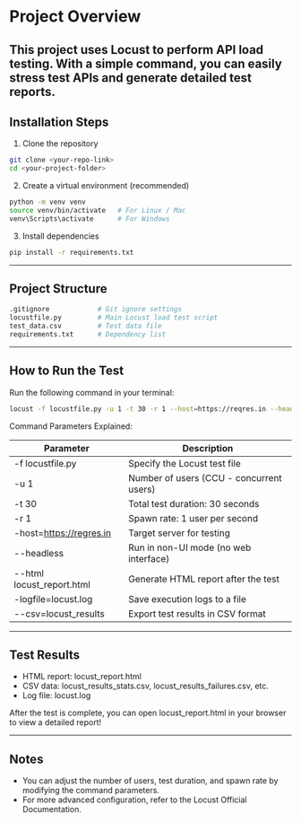 # Project Overview

This project uses Locust to perform API load testing.
With a simple command, you can easily stress test APIs and generate detailed test reports.
---
## Installation Steps
1. Clone the repository
```bash
git clone <your-repo-link>
cd <your-project-folder>
````
2. Create a virtual environment (recommended)
```bash
python -m venv venv
source venv/bin/activate   # For Linux / Mac
venv\Scripts\activate      # For Windows
```
3. Install dependencies
```bash
pip install -r requirements.txt
````

---
## Project Structure
```bash
.gitignore            # Git ignore settings
locustfile.py         # Main Locust load test script
test_data.csv         # Test data file 
requirements.txt      # Dependency list
```

---

## How to Run the Test
Run the following command in your terminal:
```bash
locust -f locustfile.py -u 1 -t 30 -r 1 --host=https://reqres.in --headless --html locust_report.html --logfile=locust.log --csv=locust_results
```
Command Parameters Explained:

| Parameter                 | Description                          |
|---------------------------|--------------------------------------|
| -f locustfile.py          | Specify the Locust test file         |
| -u 1                      | Number of users (CCU - concurrent users) |
| -t 30                     | Total test duration: 30 seconds      |
| -r 1                      | Spawn rate: 1 user per second        |
| -host=https://regres.in   | Target server for testing            |
| --headless                | Run in non-UI mode (no web interface)|
| --html locust_report.html | Generate HTML report after the test|
| -logfile=locust.log       | Save execution logs to a file|
| --csv=locust_results      | Export test results in CSV format|

---

## Test Results
- HTML report: locust_report.html
- CSV data: locust_results_stats.csv, locust_results_failures.csv, etc.
- Log file: locust.log

After the test is complete, you can open locust_report.html in your browser to view a detailed report!

---
## Notes
- You can adjust the number of users, test duration, and spawn rate by modifying the command parameters.
- For more advanced configuration, refer to the Locust Official Documentation.


